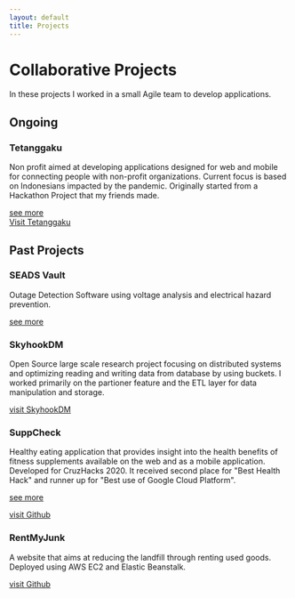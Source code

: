 ```yaml
---
layout: default
title: Projects
---
```

# Collaborative Projects
In these projects I worked in a small Agile team to develop applications.

## Ongoing

### Tetanggaku
Non profit aimed at developing applications designed for web and mobile for connecting people with non-profit organizations. Current focus is based on Indonesians impacted by the pandemic. Originally started from a Hackathon Project that my friends made.

[see more](projects/Tetanggaku.md)  
[Visit Tetanggaku](https://tetanggaku.com/#/)

## Past Projects

### SEADS Vault
Outage Detection Software using voltage analysis and electrical hazard prevention.

[see more](projects/SDP.md)

### SkyhookDM
Open Source large scale research project focusing on distributed systems and optimizing reading and writing data from database by using buckets. I worked primarily on the partioner feature and the ETL layer for data manipulation and storage.

[visit SkyhookDM](https://sites.google.com/view/skyhookdm/home)

### SuppCheck
Healthy eating application that provides insight into the health benefits of fitness supplements available on the web and as a mobile application. Developed for CruzHacks 2020. It received second place for "Best Health Hack" and runner up for "Best use of Google Cloud Platform".

[see more](projects/SuppCheck.md) 

[visit Github](https://github.com/dref11/SuppCheck)

### RentMyJunk
A website that aims at reducing the landfill through renting used goods. Deployed using AWS EC2 and Elastic Beanstalk.

[visit Github](https://github.com/ntjandra/cse115a)

